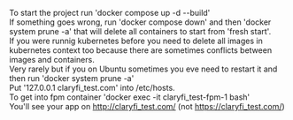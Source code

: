 To start the project run 'docker compose up -d --build' <br/>
If something goes wrong, run 'docker compose down' and then 'docker system prune -a' that will delete all containers to start from 'fresh start'.<br/>
If you were runnig kubernetes before you need to delete all images in kubernetes context too because there are sometimes conflicts between images and containers. <br/>
Very rarely but if you on Ubuntu sometimes you eve need to restart it and then run 'docker system prune -a'  <br/>
Put '127.0.0.1       claryfi_test.com' into /etc/hosts. <br/>
To get into fpm container 'docker exec -it claryfi_test-fpm-1 bash' <br/>
You'll see your app on http://claryfi_test.com/ (not https://claryfi_test.com/)


